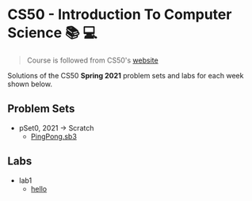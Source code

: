 # CS50 - Introduction To Computer Science 📚 💻

>Course is followed from CS50's [website](https://cs50.harvard.edu/x/2021/)

Solutions of the CS50 **Spring 2021** problem sets and labs for each week shown below.

## Problem Sets

- pSet0, 2021 -> Scratch
  - [PingPong.sb3](./problems/pSet0/PingPong.sb3)

## Labs

- lab1
  - [hello](./labs/lab1/hello)
  
